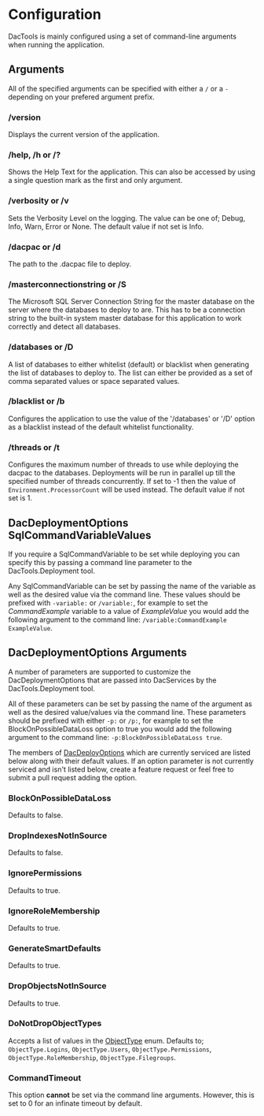 # Configuration

DacTools is mainly configured using a set of command-line arguments when running the application.

## Arguments

All of the specified arguments can be specified with either a `/` or a `-` depending on your prefered argument prefix.

### /version

Displays the current version of the application.

### /help, /h or /?

Shows the Help Text for the application. This can also be accessed by using a single question mark as the first and only argument.

### /verbosity or /v

Sets the Verbosity Level on the logging. The value can be one of; Debug, Info, Warn, Error or None. The default value if not set is Info.

### /dacpac or /d

The path to the .dacpac file to deploy.

### /masterconnectionstring or /S

The Microsoft SQL Server Connection String for the master database on the server where the databases to deploy to are. This has to be a connection string to the built-in system master database for this application to work correctly and detect all databases.

### /databases or /D

A list of databases to either whitelist (default) or blacklist when generating the list of databases to deploy to. The list can either be provided as a set of comma separated values or space separated values.

### /blacklist or /b

Configures the application to use the value of the '/databases' or '/D' option as a blacklist instead of the default whitelist functionality.

### /threads or /t

Configures the maximum number of threads to use while deploying the dacpac to the databases. Deployments will be run in parallel up till the specified number of threads concurrently. If set to -1 then the value of `Environment.ProcessorCount` will be used instead. The default value if not set is 1.

## DacDeploymentOptions SqlCommandVariableValues

If you require a SqlCommandVariable to be set while deploying you can specify this by passing a command line parameter to the DacTools.Deployment tool.

Any SqlCommandVariable can be set by passing the name of the variable as well as the desired value via the command line. These values should be prefixed with `-variable:` or `/variable:`, for example to set the _CommandExample_ variable to a value of _ExampleValue_ you would add the following argument to the command line: `/variable:CommandExample ExampleValue`.

## DacDeploymentOptions Arguments

A number of parameters are supported to customize the DacDeploymentOptions that are passed into DacServices by the DacTools.Deployment tool.

All of these parameters can be set by passing the name of the argument as well as the desired value/values via the command line. These parameters should be prefixed with either `-p:` or `/p:`, for example to set the BlockOnPossibleDataLoss option to true you would add the following argument to the command line: `-p:BlockOnPossibleDataLoss true`.

The members of [DacDeployOptions](https://docs.microsoft.com/en-us/dotnet/api/microsoft.sqlserver.dac.dacdeployoptions) which are currently serviced are listed below along with their default values. If an option parameter is not currently serviced and isn't listed below, create a feature request or feel free to submit a pull request adding the option.

### BlockOnPossibleDataLoss

Defaults to false.

### DropIndexesNotInSource

Defaults to false.

### IgnorePermissions

Defaults to true.

### IgnoreRoleMembership

Defaults to true.

### GenerateSmartDefaults

Defaults to true.

### DropObjectsNotInSource

Defaults to true.

### DoNotDropObjectTypes

Accepts a list of values in the [ObjectType](https://docs.microsoft.com/en-us/dotnet/api/microsoft.sqlserver.dac.objecttype) enum. Defaults to; `ObjectType.Logins`, `ObjectType.Users`, `ObjectType.Permissions`, `ObjectType.RoleMembership`, `ObjectType.Filegroups`.

### CommandTimeout

This option **cannot** be set via the command line arguments. However, this is set to 0 for an infinate timeout by default.
